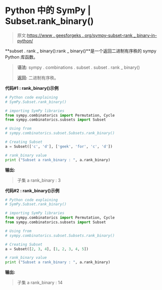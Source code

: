 # Python 中的 SymPy | Subset.rank_binary()

> 原文:[https://www . geesforgeks . org/sympy-subset-rank _ binary-in-python/](https://www.geeksforgeeks.org/sympy-subset-rank_binary-in-python/)

**subset . rank _ binary():rank _ binary()**是一个返回二进制有序秩的 sympy Python 库函数。

> **语法:**
> sympy . combinations . subset . subset . rank _ binary()
> 
> **返回:**
> 二进制有序秩。

**代码#1 : rank_binary()示例**

```py
# Python code explaining
# SymPy.Subset.rank_binary()

# importing SymPy libraries
from sympy.combinatorics import Permutation, Cycle
from sympy.combinatorics.subsets import Subset

# Using from 
# sympy.combinatorics.subset.Subsets.rank_binary()

# Creating Subset
a = Subset(['c', 'd'], ['geek', 'for', 'c', 'd'])

# rank_binary value
print ("Subset a rank_binary : ", a.rank_binary)
```

**输出:**

> 子集 a rank_binary : 3

**代码#2 : rank_binary()示例**

```py
# Python code explaining
# SymPy.Subset.rank_binary()

# importing SymPy libraries
from sympy.combinatorics import Permutation, Cycle
from sympy.combinatorics.subsets import Subset

# Using from 
# sympy.combinatorics.subset.Subsets.rank_binary()

# Creating Subset
a = Subset([2, 3, 4], [1, 2, 3, 4, 5])

# rank_binary value
print ("Subset a rank_binary : ", a.rank_binary)
```

**输出:**

> 子集 a rank_binary : 14